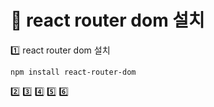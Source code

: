 # 🤶 react router dom 설치

1️⃣ react router dom 설치
```
npm install react-router-dom
```
2️⃣
3️⃣
4️⃣
5️⃣
6️⃣
